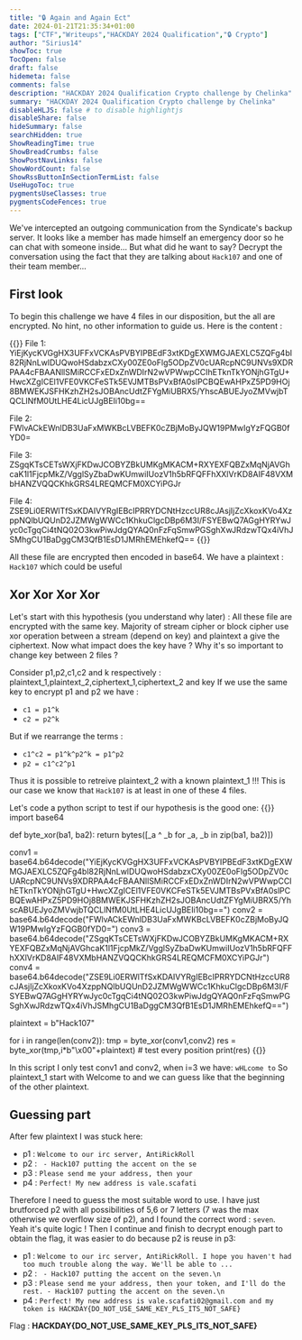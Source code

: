 ```yaml
---
title: "🔒 Again and Again Ect"
date: 2024-01-21T21:35:34+01:00
tags: ["CTF","Writeups","HACKDAY 2024 Qualification","🔒 Crypto"]
author: "Sirius14"
showToc: true
TocOpen: false
draft: false
hidemeta: false
comments: false
description: "HACKDAY 2024 Qualification Crypto challenge by Chelinka"
summary: "HACKDAY 2024 Qualification Crypto challenge by Chelinka"
disableHLJS: false # to disable highlightjs
disableShare: false
hideSummary: false
searchHidden: true
ShowReadingTime: true
ShowBreadCrumbs: false
ShowPostNavLinks: false
ShowWordCount: false
ShowRssButtonInSectionTermList: false
UseHugoToc: true
pygmentsUseClasses: true
pygmentsCodeFences: true
---
```


We've intercepted an outgoing communication from the Syndicate's backup server. It looks like a member has made himself an emergency door so he can chat with someone inside... But what did he want to say? Decrypt the conversation using the fact that they are talking about `Hack107` and one of their team member...

## First look

To begin this challenge we have 4 files in our disposition, but the all are encrypted. No hint, no other information to guide us. Here is the content :

{{<highlight txt>}}
File 1: YiEjKycKVGgHX3UFFxVCKAsPVBYIPBEdF3xtKDgEXWMGJAEXLC5ZQFg4bl82RjNnLwlDUQwoHSdabzxCXy00ZE0oFlg5ODpZV0cUARcpNC9UNVs9XDRPAA4cFBAANllSMiRCCFxEDxZnWDIrN2wVPWwpCCIhETknTkYONjhGTgU+HwcXZgICEl1VFE0VKCFeSTk5EVJMTBsPVxBfA0slPCBQEwAHPxZ5PD9HOj8BMWEKJSFHKzhZH2sJOBAncUdtZFYgMiUBRX5/YhscABUEJyoZMVwjbTQCLlNfM0UtLHE4LicUJgBEIi10bg==

File 2: FWlvACkEWnlDB3UaFxMWKBcLVBEFK0cZBjMoByJQW19PMwIgYzFQGB0fYD0=

File 3: ZSgqKTsCETsWXjFKDwJCOBYZBkUMKgMKACM+RXYEXFQBZxMqNjAVGhcaK1l1FjcpMkZ/VgglSyZbaDwKUmwiIUozV1h5bRFQFFhXXlVrKD8AIF48VXMbHANZVQQCKhkGRS4LREQMCFM0XCYiPGJr

File 4: ZSE9Li0ERWlTfSxKDAIVYRgIEBcIPRRYDCNtHzccUR8cJAsjIjZcXkoxKVo4XzppNQlbUQUnD2JZMWgWWCc1KhkuClgcDBp6M3I/FSYEBwQ7AGgHYRYwJyc0cTgqCi4tNQ02O3kwPiwJdgQYAQ0nFzFqSmwPGSghXwJRdzwTQx4iVhJSMhgCU1BaDggCM3QfB1EsD1JMRhEMEhkefQ==
{{</highlight>}}

All these file are encrypted then encoded in base64. We have a plaintext : `Hack107` which could be useful 

## Xor Xor Xor Xor

Let's start with this hypothesis (you understand why later) : All these file are encrypted with the same key.
Majority of stream cipher or block cipher use xor operation between a stream (depend on key) and plaintext a give the ciphertext. Now what impact does the key have ? Why it's so important to change key between 2 files ?

Consider p1,p2,c1,c2 and k respectively : plaintext_1,plaintext_2,ciphertext_1,ciphertext_2 and key
If we use the same key to encrypt p1 and p2 we have :
- `c1 = p1^k`
- `c2 = p2^k`

But if we rearrange the terms :

- `c1^c2 = p1^k^p2^k = p1^p2`
- `p2 = c1^c2^p1`

Thus it is possible to retreive plaintext_2 with a known plaintext_1 !!!
This is our case we know that `Hack107` is at least in one of these 4 files.

Let's code a python script to test if our hypothesis is the good one:
{{<highlight txt>}}
import base64

def byte_xor(ba1, ba2):
    return bytes([_a ^ _b for _a, _b in zip(ba1, ba2)])

conv1 = base64.b64decode("YiEjKycKVGgHX3UFFxVCKAsPVBYIPBEdF3xtKDgEXWMGJAEXLC5ZQFg4bl82RjNnLwlDUQwoHSdabzxCXy00ZE0oFlg5ODpZV0cUARcpNC9UNVs9XDRPAA4cFBAANllSMiRCCFxEDxZnWDIrN2wVPWwpCCIhETknTkYONjhGTgU+HwcXZgICEl1VFE0VKCFeSTk5EVJMTBsPVxBfA0slPCBQEwAHPxZ5PD9HOj8BMWEKJSFHKzhZH2sJOBAncUdtZFYgMiUBRX5/YhscABUEJyoZMVwjbTQCLlNfM0UtLHE4LicUJgBEIi10bg==")
conv2 = base64.b64decode("FWlvACkEWnlDB3UaFxMWKBcLVBEFK0cZBjMoByJQW19PMwIgYzFQGB0fYD0=")
conv3 = base64.b64decode("ZSgqKTsCETsWXjFKDwJCOBYZBkUMKgMKACM+RXYEXFQBZxMqNjAVGhcaK1l1FjcpMkZ/VgglSyZbaDwKUmwiIUozV1h5bRFQFFhXXlVrKD8AIF48VXMbHANZVQQCKhkGRS4LREQMCFM0XCYiPGJr")
conv4 = base64.b64decode("ZSE9Li0ERWlTfSxKDAIVYRgIEBcIPRRYDCNtHzccUR8cJAsjIjZcXkoxKVo4XzppNQlbUQUnD2JZMWgWWCc1KhkuClgcDBp6M3I/FSYEBwQ7AGgHYRYwJyc0cTgqCi4tNQ02O3kwPiwJdgQYAQ0nFzFqSmwPGSghXwJRdzwTQx4iVhJSMhgCU1BaDggCM3QfB1EsD1JMRhEMEhkefQ==")

plaintext = b"Hack107"

for i in range(len(conv2)):
    tmp = byte_xor(conv1,conv2)
    res = byte_xor(tmp,i*b"\x00"+plaintext) # test every position
    print(res)
{{</highlight>}}

In this script I only test conv1 and conv2, when i=3 we have: `wHLcome to`
So plaintext_1 start with Welcome to and we can guess like that the beginning of the other plaintext.

## Guessing part

After few plaintext I was stuck here:
- p1 : `Welcome to our irc server, AntiRickRoll`
- p2 : ` - Hack107 putting the accent on the se`
- p3 : `Please send me your address, then your `
- p4 : `Perfect! My new address is vale.scafati`

Therefore I need to guess the most suitable word to use. I have just brutforced p2 with all possibilities of 5,6 or 7 letters (7 was the max otherwise we overflow size of p2), and I found the correct word : `seven`. Yeah it's quite logic !
Then I continue and finish to decrypt enough part to obtain the flag, it was easier to do because p2 is reuse in p3: 
- p1 : `Welcome to our irc server, AntiRickRoll. I hope you haven't had too much trouble along the way. We'll be able to ...`
- p2 : ` - Hack107 putting the accent on the seven.\n`
- p3 : `Please send me your address, then your token, and I'll do the rest. - Hack107 putting the accent on the seven.\n`
- p4 : `Perfect! My new address is vale.scafati02@gmail.com and my token is HACKDAY{DO_NOT_USE_SAME_KEY_PLS_ITS_NOT_SAFE}`

Flag : __HACKDAY{DO_NOT_USE_SAME_KEY_PLS_ITS_NOT_SAFE}__